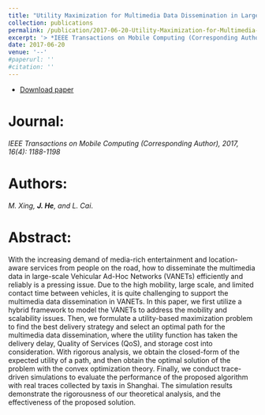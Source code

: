 ```yaml
---
title: "Utility Maximization for Multimedia Data Dissemination in Large-scale VANETs"
collection: publications
permalink: /publication/2017-06-20-Utility-Maximization-for-Multimedia-Data-Dissemination/
excerpt: '> *IEEE Transactions on Mobile Computing (Corresponding Author), 2017, 16(4): 1188-1198*<br>*M. Xing, **J. He**, and L. Cai*.'
date: 2017-06-20
venue: '--'
#paperurl: ''
#citation: ''
---
```


- [Download paper](https://ieeexplore.ieee.org/abstract/document/7494982/)

Journal:
===
*IEEE Transactions on Mobile Computing (Corresponding Author), 2017, 16(4): 1188-1198*  

Authors: 
===
*M. Xing, **J. He**, and L. Cai*.

Abstract: 
===
With the increasing demand of media-rich entertainment and location-aware services from people on the road, how to disseminate the multimedia data in large-scale Vehicular Ad-Hoc Networks (VANETs) efficiently and reliably is a pressing issue. Due to the high mobility, large scale, and limited contact time between vehicles, it is quite challenging to support the multimedia data dissemination in VANETs. In this paper, we first utilize a hybrid framework to model the VANETs to address the mobility and scalability issues. Then, we formulate a utility-based maximization problem to find the best delivery strategy and select an optimal path for the multimedia data dissemination, where the utility function has taken the delivery delay, Quality of Services (QoS), and storage cost into consideration. With rigorous analysis, we obtain the closed-form of the expected utility of a path, and then obtain the optimal solution of the problem with the convex optimization theory. Finally, we conduct trace-driven simulations to evaluate the performance of the proposed algorithm with real traces collected by taxis in Shanghai. The simulation results demonstrate the rigorousness of our theoretical analysis, and the effectiveness of the proposed solution.
